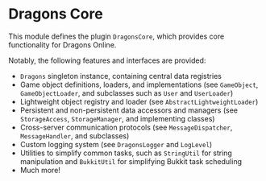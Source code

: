 # Dragons Core
This module defines the plugin `DragonsCore`, which provides core functionality for Dragons Online.

Notably, the following features and interfaces are provided:

* `Dragons` singleton instance, containing central data registries
* Game object definitions, loaders, and implementations (see `GameObject`, `GameObjectLoader`, and subclasses such as `User` and `UserLoader`)
* Lightweight object registry and loader (see `AbstractLightweightLoader`)
* Persistent and non-persistent data accessors and managers (see `StorageAccess`, `StorageManager`, and implementing classes)
* Cross-server communication protocols (see `MessageDispatcher`, `MessageHandler`, and subclasses) 
* Custom logging system (see `DragonsLogger` and `LogLevel`)
* Utilities to simplify common tasks, such as `StringUtil` for string manipulation and `BukkitUtil` for simplifying Bukkit task scheduling
* Much more!
